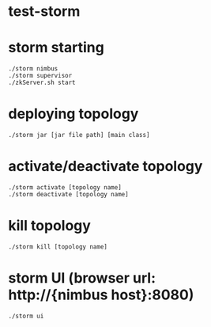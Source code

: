 # test-storm


# storm starting
    ./storm nimbus
    ./storm supervisor
    ./zkServer.sh start

# deploying topology
    ./storm jar [jar file path] [main class]

# activate/deactivate topology
    ./storm activate [topology name]
    ./storm deactivate [topology name]

# kill topology
    ./storm kill [topology name]

# storm UI (browser url: http://{nimbus host}:8080)
    ./storm ui